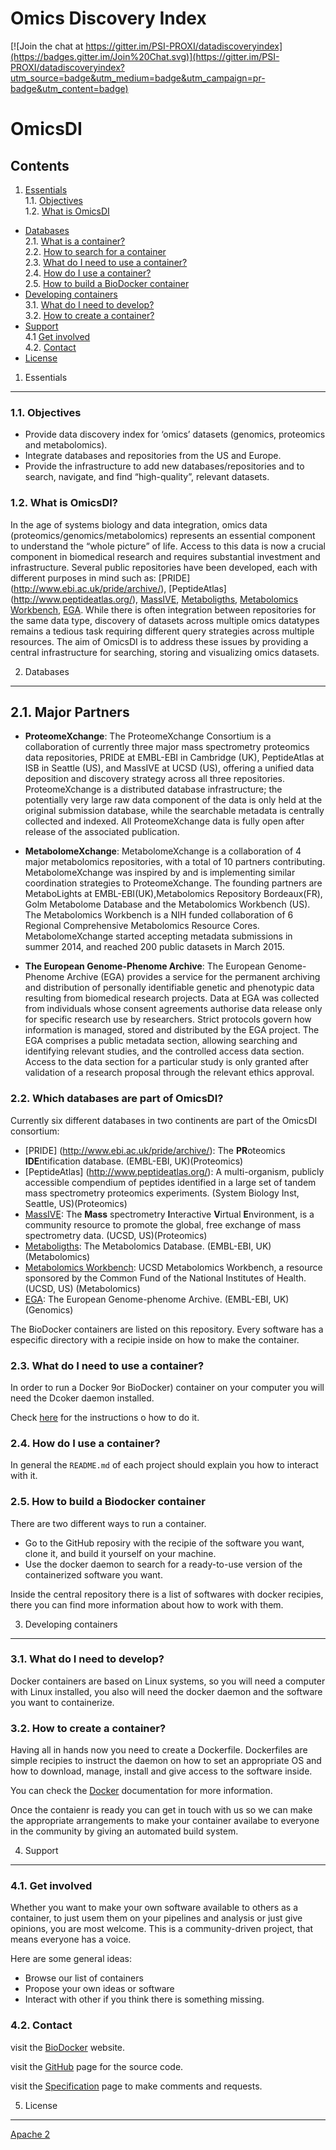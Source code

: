 # Omics Discovery Index

[![Join the chat at https://gitter.im/PSI-PROXI/datadiscoveryindex](https://badges.gitter.im/Join%20Chat.svg)](https://gitter.im/PSI-PROXI/datadiscoveryindex?utm_source=badge&utm_medium=badge&utm_campaign=pr-badge&utm_content=badge)

OmicsDI
=========

Contents
----------

1. [Essentials](#1-essentials)  
 1.1. [Objectives](#11-objectives)    
 1.2. [What is OmicsDI](#12-what-is-omicsdi)  
* [Databases](#2-databases)  
  2.1. [What is a container?](#21-what-is-a-container)  
  2.2. [How to search for a container](#22-how-to-search-for-a-container)  
  2.3. [What do I need to use a container?](#23-what-do-i-need-to-use-a-container)   
  2.4. [How do I use a container?](#24-how-do-i-use-a-container)  
  2.5. [How to build a BioDocker container](#25-how-to-build-a-biodocker-container)  
* [Developing containers](#3-developing-containers)  
  3.1. [What do I need to develop?](#31-what-do-i-need-to-develop)  
  3.2. [How to create a container?](#32-how-to-create-a-container)  
* [Support](#4-support)  
  4.1  [Get involved](#41-get-involved)  
  4.2. [Contact](#42-contact)   
* [License](#5-license)  

1. Essentials
--------------

### 1.1. Objectives

* Provide data discovery index for ‘omics’ datasets (genomics, proteomics and metabolomics).
* Integrate databases and repositories from the US and Europe.
* Provide the infrastructure to add new databases/repositories and to search, navigate, and find “high-quality”, relevant datasets.


### 1.2. What is OmicsDI?

In the age of systems biology and data integration, omics data (proteomics/genomics/metabolomics) represents an essential 
component to understand the “whole picture” of life. Access to this data is now a crucial component in biomedical research and
requires substantial investment and infrastructure. Several public repositories have been developed, each with different
purposes in mind such as: [PRIDE] (http://www.ebi.ac.uk/pride/archive/), [PeptideAtlas] (http://www.peptideatlas.org/),
[MassIVE](http://massive.ucsd.edu/ProteoSAFe/), [Metaboligths](http://www.ebi.ac.uk/metabolights/), [Metabolomics Workbench](http://www.metabolomicsworkbench.org/),
[EGA](https://www.ebi.ac.uk/ega/). While there is often integration between repositories for the same data type, discovery
of datasets across multiple omics datatypes remains a tedious task requiring different query strategies across multiple
resources. The aim of OmicsDI is to address these issues by providing a central infrastructure for searching, storing
and visualizing omics datasets.


2. Databases
-------------

## 2.1. Major Partners


- **ProteomeXchange**: The ProteomeXchange Consortium is a collaboration of currently three major mass spectrometry proteomics
data repositories, PRIDE at EMBL-EBI in Cambridge  (UK), PeptideAtlas at ISB in Seattle (US), and MassIVE at UCSD (US), 
offering a unified data deposition and discovery strategy across all three repositories. ProteomeXchange is a distributed
database infrastructure; the potentially very large raw data component of the data is only held at the original submission 
database, while the searchable metadata is centrally collected and indexed. All ProteomeXchange data is fully open after 
release of the associated publication.

- **MetabolomeXchange**: MetabolomeXchange is a collaboration of 4 major metabolomics repositories, with a total of 10 partners
contributing. MetabolomeXchange was inspired by and is implementing similar coordination strategies to ProteomeXchange. 
The founding partners are MetaboLights at EMBL-EBI(UK),Metabolomics Repository Bordeaux(FR), Golm Metabolome Database and 
the Metabolomics Workbench (US). The Metabolomics Workbench is a NIH funded collaboration of 6 Regional Comprehensive 
Metabolomics Resource Cores. MetabolomeXchange started accepting metadata submissions in summer 2014, and reached 200 public
datasets in March 2015.

- **The European Genome-Phenome Archive**: The European Genome-Phenome Archive (EGA) provides a service for the permanent 
archiving and distribution of personally identifiable genetic and phenotypic data resulting from biomedical research projects. 
Data at EGA was collected from individuals whose consent agreements authorise data release only for specific research use by 
researchers. Strict protocols govern how information is managed, stored and distributed by the EGA project.
The EGA comprises a public metadata section, allowing searching and identifying relevant studies, and the controlled access
data section. Access to the data section for a particular study is only granted after validation of a research proposal through
the relevant ethics approval.

### 2.2. Which databases are part of OmicsDI?

Currently six different databases in two continents are part of the OmicsDI consortium: 
 
  - [PRIDE] (http://www.ebi.ac.uk/pride/archive/): The **PR**oteomics **IDE**ntification database. (EMBL-EBI, UK)(Proteomics)
  - [PeptideAtlas] (http://www.peptideatlas.org/): A multi-organism, publicly accessible compendium of peptides identified in a large set of tandem mass spectrometry proteomics experiments. (System Biology Inst, Seattle, US)(Proteomics)
  - [MassIVE](http://massive.ucsd.edu/ProteoSAFe/): The **Mass** spectrometry **I**nteractive **V**irtual **E**nvironment, is a community resource to promote the global, free exchange of mass spectrometry data. (UCSD, US)(Proteomics)
  - [Metaboligths](http://www.ebi.ac.uk/metabolights/): The Metabolomics Database. (EMBL-EBI, UK)(Metabolomics)
  - [Metabolomics Workbench](http://www.metabolomicsworkbench.org/): UCSD Metabolomics Workbench, a resource sponsored by the Common Fund of the National Institutes of Health. (UCSD, US) (Metabolomics)
  - [EGA](https://www.ebi.ac.uk/ega/): The European Genome-phenome Archive. (EMBL-EBI, UK)(Genomics)
  
The BioDocker containers are listed on this repository. Every software has a especific directory with a recipie inside on how to make the container.

### 2.3. What do I need to use a container?

In order to run a Docker 9or BioDocker) container on your computer you will need the Dcoker daemon installed.

Check [here](https://docs.docker.com/installation/) for the instructions o how to do it.

### 2.4. How do I use a container?

In general the `README.md` of each project should explain you how to interact with it.

### 2.5. How to build a Biodocker container

There are two different ways to run a container.

* Go to the GitHub reposiry with the recipie of the software you want, clone it, and build it yourself on your machine.
* Use the docker daemon to search for a ready-to-use version of the containerized software you want.

Inside the central repository there is a list of softwares with docker recipies, there you can find more information about how to work with them.


3. Developing containers
-----------------------

### 3.1. What do I need to develop?

Docker containers are based on Linux systems, so you will need a computer with Linux installed, you also will need the docker daemon and the software you want to containerize.

### 3.2. How to create a container?

Having all in hands now you need to create a Dockerfile. Dockerfiles are simple recipies to instruct the daemon on how to set an appropriate OS and how to download, manage, install and
give access to the software inside.

You can check the [Docker](https://docs.docker.com/reference/builder/) documentation for more information.

Once the contaienr is ready you can get in touch with us so we can make the appropriate arrangements to make your container availabe to everyone in the community by giving an automated build system.


4. Support
----------

### 4.1. Get involved

Whether you want to make your own software available to others as a container, to just usem them on your pipelines and analysis or just give opinions, you are most welcome. This is a community-driven project, that means everyone has a voice.

Here are some general ideas:

* Browse our list of containers
* Propose your own ideas or software
* Interact with other if you think there is something missing.

### 4.2. Contact

visit the [BioDocker](http://biodocker.github.io/) website.

visit the [GitHub](https://github.com/BioDocker/biodocker) page for the source code.

visit the [Specification](https://github.com/BioDocker/specifications) page to make comments and requests.


5. License
----------

[Apache 2](http://www.apache.org/licenses/LICENSE-2.0)
